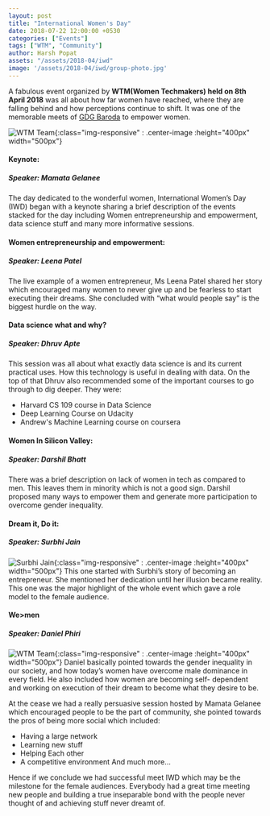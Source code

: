 ```yaml
---
layout: post
title: "International Women's Day"
date: 2018-07-22 12:00:00 +0530
categories: ["Events"]
tags: ["WTM", "Community"]
author: Harsh Popat
assets: "/assets/2018-04/iwd"
image: '/assets/2018-04/iwd/group-photo.jpg'
---
```

A fabulous event organized by **WTM(Women Techmakers) held on 8th April 2018** was all about how far women have reached, where they are falling behind and how perceptions continue to shift. It was one of the memorable meets of [GDG Baroda](https://www.meetup.com/gdgbaroda/) to empower women.

![WTM Team]({{page.assets}}/group-photo.jpg){:class="img-responsive" : .center-image :height="400px" width="500px"}

#### Keynote:
##### Speaker: Mamata Gelanee
The day dedicated to the wonderful women, International Women’s Day (IWD) began with a keynote sharing a brief description of the events stacked for the day including Women entrepreneurship and empowerment, data science stuff and many more informative sessions.

#### Women entrepreneurship and empowerment:
##### Speaker: Leena Patel
The live example of a women entrepreneur, Ms Leena Patel shared her story which encouraged many women to never give up and be fearless to start executing their dreams. She concluded with “what would people say” is the biggest hurdle on the way.

#### Data science what and why?
##### Speaker: Dhruv Apte
This session was all about what exactly data science is and its current practical uses. How this technology is useful in dealing with data. On the top of that Dhruv also recommended some of the important courses to go through to dig deeper. They were:
* Harvard CS 109 course in Data Science
* Deep Learning Course on Udacity
* Andrew's Machine Learning course on coursera

#### Women In Silicon Valley:
##### Speaker: Darshil Bhatt
There was a brief description on lack of women in tech as compared to men. This leaves them in minority which is not a good sign. Darshil proposed many ways to empower them and generate more participation to overcome gender inequality.

#### Dream it, Do it:
##### Speaker: Surbhi Jain
![Surbhi Jain]({{page.assets}}/surabhi-jain.jpg){:class="img-responsive" : .center-image :height="400px" width="500px"}
This one started with Surbhi’s story of becoming an entrepreneur. She mentioned her dedication until her illusion became reality. This one was the major highlight of the whole event which gave a role model to the female audience.

#### We>men
##### Speaker: Daniel Phiri
![WTM Team]({{page.assets}}/wtm-team.jpg){:class="img-responsive" : .center-image :height="400px" width="500px"}
Daniel basically pointed towards the gender inequality in our society, and how today’s women have overcome male dominance in every field. He also included how women are becoming self- dependent and working on execution of their dream to become what they desire to be.

At the cease we had a really persuasive session hosted by Mamata Gelanee which encouraged people to be the part of community, she pointed towards the pros of being more social which  included:

* Having a large network
* Learning new stuff
* Helping Each other
* A competitive environment
And much more...

Hence if we conclude we had successful meet IWD which may be the milestone for the female audiences. Everybody had a great time meeting new people and building a true inseparable bond with the people never thought of and achieving stuff never dreamt of.  
